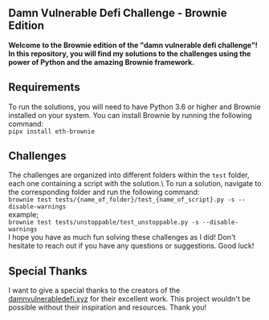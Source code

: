 
## Damn Vulnerable Defi Challenge - Brownie Edition

**Welcome to the Brownie edition of the "damn vulnerable defi challenge"! In this repository, you will find my solutions to the challenges using the power of Python and the amazing Brownie framework.**

## Requirements
To run the solutions, you will need to have Python 3.6 or higher and Brownie installed on your system. You can install Brownie by running the following command:\
```pipx install eth-brownie```


## Challenges
The challenges are organized into different folders within the `test` folder, each one containing a  script with the solution.\ To run a solution, navigate to the corresponding folder and run the following command: \
```brownie test tests/{name_of_folder}/test_{name_of_script}.py -s --disable-warnings```
\
example;\
```brownie test tests/unstoppable/test_unstoppable.py -s --disable-warnings```
\
I hope you have as much fun solving these challenges as I did! Don't hesitate to reach out if you have any questions or suggestions. Good luck!

## Special Thanks
I want to give a special thanks to the creators of the [damnvulnerabledefi.xyz](https://damnvulnerabledefi.xyz) for their excellent work. This project wouldn't be possible without their inspiration and resources. Thank you!


